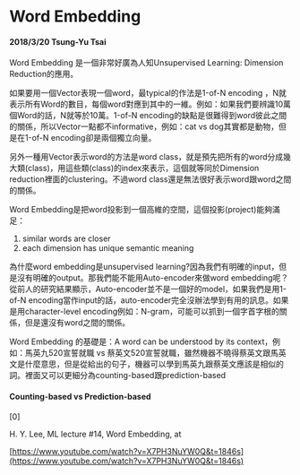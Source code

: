 # Word Embedding

#### 2018/3/20 Tsung-Yu Tsai

Word Embedding 是一個非常好廣為人知Unsupervised Learning: Dimension Reduction的應用。

如果要用一個Vector表現一個word，最typical的作法是1-of-N encoding ，N就表示所有Word的數目，每個word對應到其中的一維。例如：如果我們要辨識10萬個Word的話，N就等於10萬。1-of-N encoding的缺點是很難得到word彼此之間的關係，所以Vector一點都不informative，例如：cat vs dog其實都是動物，但是在1-of-N encoding卻是兩個獨立向量。

另外一種用Vector表示word的方法是word class，就是預先把所有的word分成幾大類\(class\)，用這些類\(class\)的index來表示，這個就等同於Dimension reduction裡面的clustering。不過word class還是無法很好表示word跟word之間的關係。

Word Embedding是把word投影到一個高維的空間，這個投影\(project\)能夠滿足：

1. similar words are closer  
2. each dimension has unique semantic meaning

為什麼word embedding是unsupervised learning?因為我們有明確的input，但是沒有明確的output。那我們能不能用Auto-encoder來做word embedding呢？從前人的研究結果顯示，Auto-encoder並不是一個好的model，如果我們是用1-of-N encoding當作input的話，auto-encoder完全沒辦法學到有用的訊息。如果是用character-level encoding例如：N-gram，可能可以抓到一個字首字根的關係，但是還沒有word之間的關係。

Word Embedding 的基礎是：A word can be understood by its context，例如：馬英九520宣誓就職 vs 蔡英文520宣誓就職，雖然機器不曉得蔡英文跟馬英文是什麼意思，但是從給出的句子，機器可以學到馬英九跟蔡英文應該是相似的詞。裡面又可以更細分為counting-based跟prediction-based

#### Counting-based vs Prediction-based 



\[0\]

H. Y. Lee, ML lecture \#14, Word Embedding, at

[https://www.youtube.com/watch?v=X7PH3NuYW0Q&t=1846s](https://www.youtube.com/watch?v=X7PH3NuYW0Q&t=1846s)

